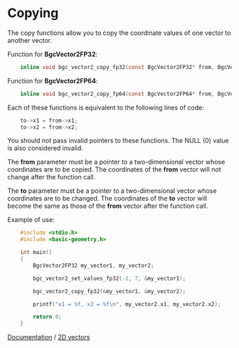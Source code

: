 # Copying

The copy functions allow you to copy the coordinate values of one vector to another vector.

Function for **BgcVector2FP32**:

```c
    inline void bgc_vector2_copy_fp32(const BgcVector2FP32* from, BgcVector2FP32* to);
```

Function for **BgcVector2FP64**:

```c
    inline void bgc_vector2_copy_fp64(const BgcVector2FP64* from, BgcVector2FP64* to);
```

Each of these functions is equivalent to the following lines of code:

```c
    to->x1 = from->x1;
    to->x2 = from->x2;
```

You should not pass invalid pointers to these functions. The NULL (0) value is also considered invalid.

The **from** parameter must be a pointer to a two-dimensional vector whose coordinates are to be copied. The coordinates of the **from** vector will not change after the function call.

The **to** parameter must be a pointer to a two-dimensional vector whose coordinates are to be changed. The coordinates of the **to** vector will become the same as those of the **from** vector after the function call.

Example of use:

```c
    #include <stdio.h>
    #include <basic-geometry.h>

    int main()
    {
        BgcVector2FP32 my_vector1, my_vector2;

        bgc_vector2_set_values_fp32(-2, 7, &my_vector1);

        bgc_vector2_copy_fp32(&my_vector1, &my_vector2);

        printf("x1 = %f, x2 = %f\n", my_vector2.x1, my_vector2.x2);

        return 0;
    }
```

[Documentation](../intro-eng.md) / [2D vectors](../vector2-eng.md)
